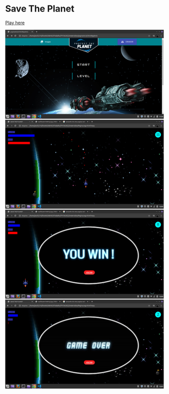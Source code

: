# Save The Planet

<a href="https://jezil2210.github.io/Save-the-planet/">Play here</a> 

<img src="images/image1.png">
<img src="images/image5.png">
<img src="images/image6.png">
<img src="images/image4.png">

